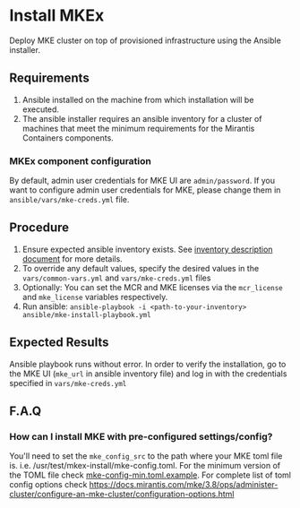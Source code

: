 # Install MKEx

Deploy MKE cluster on top of provisioned infrastructure using the Ansible installer.

## Requirements

1. Ansible installed on the machine from which installation will be executed.
2. The ansible installer requires an ansible inventory for a cluster of machines that meet the minimum requirements for the Mirantis Containers components.

### MKEx component configuration

By default, admin user credentials for MKE UI are `admin/password`. If you want to configure admin user credentials for MKE, please change them in `ansible/vars/mke-creds.yml` file.

## Procedure

1. Ensure expected ansible inventory exists. See [inventory description document](../ansible-inventory-input.md) for more details.
2. To override any default values, specify the desired values in the `vars/common-vars.yml` and `vars/mke-creds.yml` files
3. Optionally: You can set the MCR and MKE licenses via the `mcr_license` and `mke_license` variables respectively.
4. Run ansible: `ansible-playbook -i <path-to-your-inventory> ansible/mke-install-playbook.yml`

## Expected Results

Ansible playbook runs without error. In order to verify the installation, go to the MKE UI (`mke_url` in ansible inventory file) and log in with the credentials specified in `vars/mke-creds.yml`

## F.A.Q
### How can I install MKE with pre-configured settings/config?
You'll need to set the `mke_config_src` to the path where your MKE toml file is. i.e. /usr/test/mkex-install/mke-config.toml. For the minimum version of the TOML file check [mke-config-min.toml.example](../examples/mke-config-min.toml.example). For complete list of toml config options check https://docs.mirantis.com/mke/3.8/ops/administer-cluster/configure-an-mke-cluster/configuration-options.html

